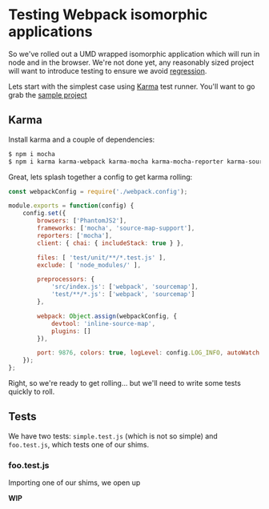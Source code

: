 # Testing Webpack isomorphic applications

So we've rolled out a UMD wrapped isomorphic application which will run in node and in the browser.  We're not done yet,
any reasonably sized project will want to introduce testing to ensure we avoid [regression](https://en.wikipedia.org/wiki/Regression_testing).

Lets start with the simplest case using [Karma](https://karma-runner.github.io/1.0/index.html) test runner.  You'll want to go grab the [sample project](https://github.com/blakef/webpack-isomorphic-testing.git)

## Karma

Install karma and a couple of dependencies:

```bash
$ npm i mocha
$ npm i karma karma-webpack karma-mocha karma-mocha-reporter karma-source-map-support karma-sourcemap-loader karma-phantomjs2-launcher
```

Great, lets splash together a config to get karma rolling:

```javascript
const webpackConfig = require('./webpack.config');

module.exports = function(config) {
    config.set({
        browsers: ['PhantomJS2'],
        frameworks: ['mocha', 'source-map-support'],
        reporters: ['mocha'],
        client: { chai: { includeStack: true } },

        files: [ 'test/unit/**/*.test.js' ],
        exclude: [ 'node_modules/' ],

        preprocessors: {
            'src/index.js': ['webpack', 'sourcemap'],
            'test/**/*.js': ['webpack', 'sourcemap']
        },

        webpack: Object.assign(webpackConfig, {
            devtool: 'inline-source-map',
            plugins: []
        }),

        port: 9876, colors: true, logLevel: config.LOG_INFO, autoWatch: true, singleRun: false
    });
};
```

Right, so we're ready to get rolling... but we'll need to write some tests quickly to roll.

## Tests

We have two tests: `simple.test.js` (which is not so simple) and `foo.test.js`, which tests one of our shims.

### foo.test.js

Importing one of our shims, we open up

__WIP__
